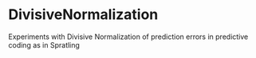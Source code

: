 # DivisiveNormalization
Experiments with Divisive Normalization of prediction errors in predictive coding as in Spratling
